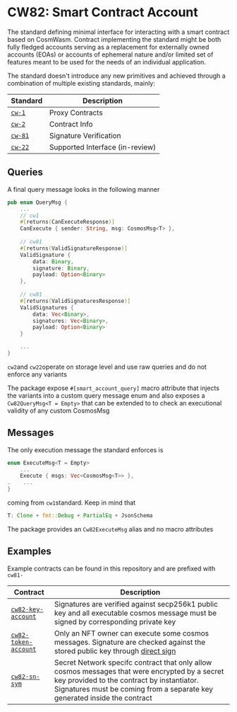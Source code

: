 # CW82: Smart Contract Account

The standard defining minimal interface for interacting with a smart contract based on CosmWasm. Contract implementing the standard might be both fully fledged accounts serving as a replacement for externally owned accounts (EOAs) or accounts of ephemeral nature and/or limited set of features meant to be used for the needs of an individual application. 

The standard doesn't introduce any new primitives and achieved through a combination of multiple existing standards, mainly:


| Standard                                                               | Description                               |
| ---------------------------------------------------------------------- | ------------------------------------------|
| [`cw-1`](https://github.com/CosmWasm/cw-plus/tree/main/packages/cw1)   | Proxy Contracts                           |
| [`cw-2`](https://github.com/CosmWasm/cw-plus/tree/main/packages/cw2)   | Contract Info                             |
| [`cw-81`](/packages/cw81)                                              | Signature Verification                    |
| [`cw-22`](https://github.com/aura-nw/cw-plus/tree/main/packages/cw22)  | Supported Interface      (in-review)      |                

## Queries

A final query message looks in the following manner

```rust
pub enum QueryMsg {
    ...
    // cw1
    #[returns(CanExecuteResponse)]
    CanExecute { sender: String, msg: CosmosMsg<T> },
    
    // cw81
    #[returns(ValidSignatureResponse)]
    ValidSignature {
        data: Binary,
        signature: Binary,
        payload: Option<Binary>
    },
    
    // cw81
    #[returns(ValidSignaturesResponse)]
    ValidSignatures {
        data: Vec<Binary>,
        signatures: Vec<Binary>,
        payload: Option<Binary>
    }

    ...
}
```
`cw2`and `cw22`operate on storage level and use raw queries and do not enforce any variants

The package expose `#[smart_account_query]` macro attribute that injects the variants into a custom query message enum and also exposes a `Cw82QueryMsg<T = Empty>` that can be extended to to check an executional validity of any custom CosmosMsg

## Messages
The only execution message the standard enforces is
```rust
enum ExecuteMsg<T = Empty>
    ...
    Execute { msgs: Vec<CosmosMsg<T>> },
.    ...
}
```
coming from `cw1`standard. Keep in mind that 
```rust
T: Clone + fmt::Debug + PartialEq + JsonSchema
```

The package provides an `Cw82ExecuteMsg` alias and no macro attributes



## Examples
Example contracts can be found in this repository and are prefixed with `cw81-`  

| Contract                                                         | Description                                                  |
| ---------------------------------------------------------------- | ------------------------------------------------------------ |
| [`cw82-key-account`](/contracts/cw82-key-account/)               | Signatures are verified against secp256k1 public key and all executable cosmos message must be signed by corresponding private key |
| [`cw82-token-account`](/contracts/cw82-token-account/)           | Only an NFT owner can execute some cosmos messages. Signature are checked against the stored public key through [direct sign](https://github.com/cosmos/cosmos-sdk/blob/main/docs/architecture/adr-036-arbitrary-signature.md)    |
| [`cw82-sn-sym`](https://github.com/MegaRockLabs/cw-extra/tree/secret-network/contracts/cw82-sn-sym)      | Secret Network specifc contract that only allow cosmos messages that were encrypted by a secret key provided to the contract by instantiator. Signatures must be coming from a separate key generated inside the contract  |


